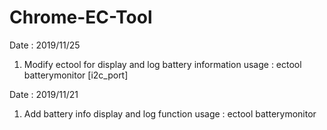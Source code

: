 # Chrome-EC-Tool

Date : 2019/11/25
1. Modify ectool for display and log battery information
   usage : ectool batterymonitor [i2c_port]

Date : 2019/11/21  
1.  Add battery info display and log function
    usage : ectool batterymonitor
